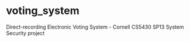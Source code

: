 voting_system
=============

Direct-recording Electronic Voting System - Cornell CS5430 SP13 System Security project 